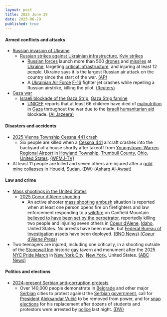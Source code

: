 ```yaml
---
layout: post
title: 2025 June 29
date: 2025-06-29
published: true
---
```



#### Armed conflicts and attacks

* [Russian invasion of Ukraine](https://en.wikipedia.org/wiki/Russian_invasion_of_Ukraine "Russian invasion of Ukraine")
  * [Russian strikes against Ukrainian infrastructure](https://en.wikipedia.org/wiki/Russian_strikes_against_Ukrainian_infrastructure_%282022%E2%80%93present%29 "Russian strikes against Ukrainian infrastructure (2022–present)"), [Kyiv strikes](https://en.wikipedia.org/wiki/Kyiv_strikes_%282022%E2%80%93present%29 "Kyiv strikes (2022–present)")
    * [Russian forces](https://en.wikipedia.org/wiki/Russian_Armed_Forces "Russian Armed Forces") launch more than 500 [drones](https://en.wikipedia.org/wiki/Drone_warfare "Drone warfare") and [missiles](https://en.wikipedia.org/wiki/Missile "Missile") at [Ukraine](https://en.wikipedia.org/wiki/Ukraine "Ukraine"), targeting [critical infrastructure](https://en.wikipedia.org/wiki/Critical_infrastructure "Critical infrastructure"), and injuring at least 12 people. Ukraine says it is the largest Russian air attack on the country since the start of the war. [(AP)](https://apnews.com/article/russia-ukraine-war-biggest-aerial-attack-9fda235a9345d506cf6c796ddfa80e33)
    * A [Ukrainian Air Force](https://en.wikipedia.org/wiki/Ukrainian_Air_Force "Ukrainian Air Force") [F-16](https://en.wikipedia.org/wiki/General_Dynamics_F-16_Fighting_Falcon "General Dynamics F-16 Fighting Falcon") fighter jet crashes while repelling a Russian airstrike, killing the pilot. [(Reuters)](https://www.reuters.com/business/aerospace-defense/least-six-wounded-large-scale-russian-air-attack-ukraine-ukrainian-authorities-2025-06-29/)
* [Gaza war](https://en.wikipedia.org/wiki/Gaza_war "Gaza war")
  * [Israeli blockade of the Gaza Strip](https://en.wikipedia.org/wiki/Israeli_blockade_of_the_Gaza_Strip "Israeli blockade of the Gaza Strip"), [Gaza Strip famine](https://en.wikipedia.org/wiki/Gaza_Strip_famine "Gaza Strip famine")
    * [UNICEF](https://en.wikipedia.org/wiki/UNICEF "UNICEF") reports that at least 66 children have died of [malnutrition](https://en.wikipedia.org/wiki/Malnutrition "Malnutrition") in [Gaza](https://en.wikipedia.org/wiki/Gaza_Strip "Gaza Strip") throughout the war due to the [Israeli](https://en.wikipedia.org/wiki/Israel "Israel") [humanitarian aid](https://en.wikipedia.org/wiki/Humanitarian_aid "Humanitarian aid") blockade. [(Al Jazeera)](https://www.aljazeera.com/news/2025/6/29/at-least-66-children-dead-of-malnutrition-in-gaza-as-israel-tightens-siege)

#### Disasters and accidents

* [2025 Vienna Township Cessna 441 crash](https://en.wikipedia.org/wiki/2025_Vienna_Township_Cessna_441_crash "2025 Vienna Township Cessna 441 crash")
  * Six people are killed when a [Cessna 441](https://en.wikipedia.org/wiki/Cessna_441_Conquest_II "Cessna 441 Conquest II") aircraft crashes into the backyard of a house shortly after takeoff from [Youngstown–Warren Regional Airport](https://en.wikipedia.org/wiki/Youngstown%E2%80%93Warren_Regional_Airport "Youngstown–Warren Regional Airport") in [Howland Township](https://en.wikipedia.org/wiki/Howland_Township%2C_Trumbull_County%2C_Ohio "Howland Township, Trumbull County, Ohio"), [Trumbull County](https://en.wikipedia.org/wiki/Trumbull_County%2C_Ohio "Trumbull County, Ohio"), [Ohio](https://en.wikipedia.org/wiki/Ohio "Ohio"), [United States](https://en.wikipedia.org/wiki/United_States "United States"). [(WFMJ-TV)](https://www.wfmj.com/story/52886994/plane-crashes-in-backyard-of-home-in-howland-township)
* At least 11 people are killed and seven others are injured after a [gold mine](https://en.wikipedia.org/wiki/Gold_mining "Gold mining") [collapses](https://en.wikipedia.org/wiki/Mining_accident "Mining accident") in Houeid, [Sudan](https://en.wikipedia.org/wiki/Sudan "Sudan"). [(DW)](https://www.dw.com/en/sudan-workers-killed-in-gold-mine-collapse/a-73086004) [(Asharq Al-Awsat)](https://english.aawsat.com/arab-world/5159666-gold-mine-collapse-kills-11-workers-sudan)

#### Law and crime

* [Mass shootings in the United States](https://en.wikipedia.org/wiki/Mass_shootings_in_the_United_States "Mass shootings in the United States")
  * [2025 Coeur d'Alene shooting](https://en.wikipedia.org/wiki/2025_Coeur_d%27Alene_shooting "2025 Coeur d'Alene shooting")
    * An active shooter [mass shooting](https://en.wikipedia.org/wiki/Mass_shooting "Mass shooting") [ambush](https://en.wikipedia.org/wiki/Ambush "Ambush") situation is reported when at least one person opens fire on firefighters and law enforcement responding to a [wildfire](https://en.wikipedia.org/wiki/Wildfire "Wildfire") on Canfield Mountain [believed to have been set by the perpetrator](https://en.wikipedia.org/wiki/Arson "Arson"), reportedly killing two people and injuring seven others in [Coeur d’Alene](https://en.wikipedia.org/wiki/Coeur_d%E2%80%99Alene%2C_Idaho "Coeur d’Alene, Idaho"), [Idaho](https://en.wikipedia.org/wiki/Idaho "Idaho"), United States. No arrests have been made, but [Federal Bureau of Investigation](https://en.wikipedia.org/wiki/Federal_Bureau_of_Investigation "Federal Bureau of Investigation") assets have been deployed. [(BNO News)](https://bnonews.com/index.php/2025/06/active-shooter-reported-in-northern-idaho-firefighters-among-injured/) [(*Coeur d'Alene Press*)](https://cdapress.com/news/2025/jun/29/breaking-news-shots-fired-in-response-to-canfield-fire/)
* Two teenagers are injured, including one critically, in a shooting outside of the [Stonewall Inn](https://en.wikipedia.org/wiki/Stonewall_Inn "Stonewall Inn") historic [gay](https://en.wikipedia.org/wiki/Gay "Gay") tavern and monument after the 2025 [NYC Pride March](https://en.wikipedia.org/wiki/NYC_Pride_March "NYC Pride March") in [New York City](https://en.wikipedia.org/wiki/New_York_City "New York City"), [New York](https://en.wikipedia.org/wiki/New_York_%28state%29 "New York (state)"), United States. [(ABC News)](https://abcnews.go.com/US/shooting-historic-stonewall-inn-after-nycs-pride-march/story?id=123329468)

#### Politics and elections

* [2024–present Serbian anti-corruption protests](https://en.wikipedia.org/wiki/2024%E2%80%93present_Serbian_anti-corruption_protests "2024–present Serbian anti-corruption protests")
  * Over 140,000 people demonstrate in [Belgrade](https://en.wikipedia.org/wiki/Belgrade "Belgrade") and other major [Serbian](https://en.wikipedia.org/wiki/Serbia "Serbia") cities to protest against the [Serbian government](https://en.wikipedia.org/wiki/Serbian_government "Serbian government"), call for [President](https://en.wikipedia.org/wiki/President_of_Serbia "President of Serbia") [Aleksandar Vučić](https://en.wikipedia.org/wiki/Aleksandar_Vu%C4%8Di%C4%87 "Aleksandar Vučić") to be removed from power, and for [snap elections](https://en.wikipedia.org/wiki/Snap_election "Snap election") for his replacement after dozens of students and protestors were arrested by [police](https://en.wikipedia.org/wiki/Police_of_Serbia "Police of Serbia") last night. [(DW)](https://www.dw.com/en/serbia-thousands-of-anti-government-protesters-block-roads/a-73086703)
